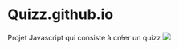 # Quizz.github.io
Projet Javascript qui consiste à créer un quizz
![](https://media.giphy.com/media/ZwNGR4EKKqAze7KSlv/giphy.gif)
